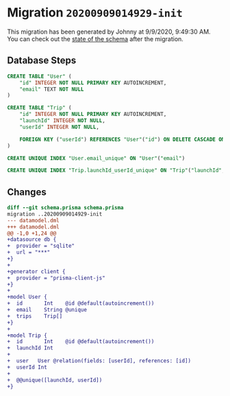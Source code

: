 # Migration `20200909014929-init`

This migration has been generated by Johnny at 9/9/2020, 9:49:30 AM.
You can check out the [state of the schema](./schema.prisma) after the migration.

## Database Steps

```sql
CREATE TABLE "User" (
    "id" INTEGER NOT NULL PRIMARY KEY AUTOINCREMENT,
    "email" TEXT NOT NULL
)

CREATE TABLE "Trip" (
    "id" INTEGER NOT NULL PRIMARY KEY AUTOINCREMENT,
    "launchId" INTEGER NOT NULL,
    "userId" INTEGER NOT NULL,

    FOREIGN KEY ("userId") REFERENCES "User"("id") ON DELETE CASCADE ON UPDATE CASCADE
)

CREATE UNIQUE INDEX "User.email_unique" ON "User"("email")

CREATE UNIQUE INDEX "Trip.launchId_userId_unique" ON "Trip"("launchId", "userId")
```

## Changes

```diff
diff --git schema.prisma schema.prisma
migration ..20200909014929-init
--- datamodel.dml
+++ datamodel.dml
@@ -1,0 +1,24 @@
+datasource db {
+  provider = "sqlite"
+  url = "***"
+}
+
+generator client {
+  provider = "prisma-client-js"
+}
+
+model User {
+  id       Int    @id @default(autoincrement())
+  email    String @unique
+  trips    Trip[]
+}
+
+model Trip {
+  id       Int    @id @default(autoincrement())
+  launchId Int
+
+  user   User @relation(fields: [userId], references: [id])
+  userId Int
+
+  @@unique([launchId, userId])
+}
```


